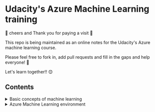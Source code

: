 # Udacity's Azure Machine Learning training

:beer: cheers and Thank you for paying a visit :handshake:

This repo is being maintained as an online notes for the Udacity's Azure machine learning course.

Please feel free to fork in, add pull requests and fill in the gaps and help everyone! :100:

Let's learn together!! :blush:

## Contents
<details> <summary> Basic concepts of machine learning </summary>
  
  * [Intro to Machine Learning](chapters/ml_basics.md/#intro-to-machine-learning)
    * [Defining and Differentiation machine learning](chapters/ml_basics.md/#defining-and-differentiating-machine-learning)
    * [Story of machine learning](chapters/ml_basics.md/#story-of-machine-learning)
    * [The data science process](chapters/ml_basics.md/#the-data-science-process)
  * [Types of data](chapters/ml_basics.md/#types-of-data)
    * [Tabular data](chapters/ml_basics.md/#tabular-data)
    * [Scaling numeric data](chapters/ml_basics.md/#scaling-data)
    * [Encoding categorical data](chapters/ml_basics.md/#encoding-categorical-data)
    * [Image data](chapters/ml_basics.md/#image-data)
    * [Text data](chapters/ml_basics.md/#text-data)
  * [The two perspectives of machine learning](chapters/ml_basics.md/#the-two-perspectives-of-machine-learning)
  * [The machine learning ecosystem](chapters/ml_basics.md/#machine-learning-ecosystem)
    * [Essential Libraries](chapters/ml_basics.md/#essential-libraries)
    * [Cloud services](chapters/ml_basics.md/#cloud-services)
  * [Models]
   
</details>

<details> <summary> Azure Machine Learning environment</summary>
  
  * [Introduction to Azure Machine Learning](chapters/azure_ml.md/#intro-to-azure-machine-learning)

</details>
